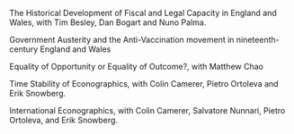 ---
---

The Historical Development of Fiscal and Legal Capacity in England and Wales, with Tim Besley, Dan Bogart and Nuno Palma.

Government Austerity and the Anti-Vaccination movement in nineteenth-century England and Wales

Equality of Opportunity or Equality of Outcome?, with Matthew Chao

Time Stability of Econographics, with Colin Camerer, Pietro Ortoleva and Erik Snowberg.

International Econographics, with Colin Camerer, Salvatore Nunnari, Pietro Ortoleva, and Erik Snowberg.
